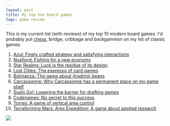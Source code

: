 ```yaml
---
layout: post
title: My top ten board games
tags: game review
---
```


This is my current list (with reviews) of my top 10 modern board
games. I'd probably put [chess](/2021/01/03/chess-review.html),
bridge, cribbage and backgammon on my list of classic games.

1. [Azul: Finely crafted strategy and satisfying interactions](/2020/01/04/azul-review.html)
2. [Nusfjord: Fishing for a new economy](/2023/02/13/nusfjord.html)
3. [Star Realms: Luck is the residue of its design](/2022/12/30/star_realms.html)
4. [Lost Cities: The espresso of card games](/2021/12/07/lost_cities.html)
5. [Bohnanza: The game about (trading) beans](/2020/07/09/review-bohnanza-the-game-about-trading-beans.html)
6. [Carcassonne: Why Carcassonne has a permanent place on my game shelf](/2020/03/25/carcassonne-review.html)
7. [Sushi Go!: Lowering the barrier for drafting games](/2022/08/24/sushi_go.html)
8. [Codenames: No secret to this success](2024/02/15/codenames.html)
9. [Torres: A game of vertical area control](/2023/10/02/torres.html)
10. [Terraforming Mars: Ares Expedition: A game about applied research](/2022/07/30/ares_expedition.html)

<a href="https://boardgamegeek.com/user/Ichthydion"><img src="https://boardgamegeek.com/jswidget.php?username=Ichthydion&numitems=10&header=1&text=title&images=medium&show=top10&imagesonly=1&imagepos=center&inline=1&domains%5B%5D=boardgame&imagewidget=1" border="0"/></a>
